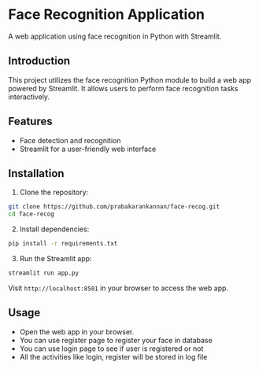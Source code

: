 # Face Recognition Application

A web application using face recognition in Python with Streamlit.

## Introduction

This project utilizes the face recognition Python module to build a web app powered by Streamlit. It allows users to perform face recognition tasks interactively.

## Features

- Face detection and recognition
- Streamlit for a user-friendly web interface

## Installation

1. Clone the repository:

```bash
git clone https://github.com/prabakarankannan/face-recog.git
cd face-recog
```

2. Install dependencies:

```bash
pip install -r requirements.txt
```

3. Run the Streamlit app:

```bash
streamlit run app.py
```

Visit `http://localhost:8501` in your browser to access the web app.

## Usage

- Open the web app in your browser.
- You can use register page to register your face in database
- You can use login page to see if user is registered or not
- All the activities like login, register will be stored in log file
